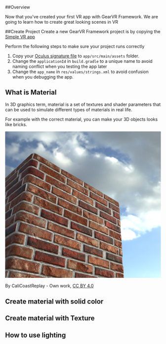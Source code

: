 ##Overview

Now that you've created your first VR app with GearVR Framework. We are going to learn how to create great looking scenes in VR

##Create Project
Create a new GearVR Framework project is by copying the [Simple VR app](https://github.com/nitosan/GearVRf-template) 

Perform the following steps to make sure your project runs correctly

1. Copy your [Oculus signature file](https://developer.oculus.com/osig/) to `app/src/main/assets` folder.
1. Change the `applicationId` in `build.gradle` to a unique name to avoid naming conflict when you testing the app later
1. Change the `app_name` in `res/values/strings.xml` to avoid confusion when you debugging the app.

## What is Material
In 3D graphics term, material is a set of textures and shader parameters that can be used to simulate different types of materials in real life.

For example with the correct material, you can make your 3D objects looks like bricks.

![](/images/tutorial_material_2.png)

By CaliCoastReplay - Own work, [CC BY 4.0](https://commons.wikimedia.org/w/index.php?curid=55131278)

## Create material with solid color


## Create material with Texture


## How to use lighting

